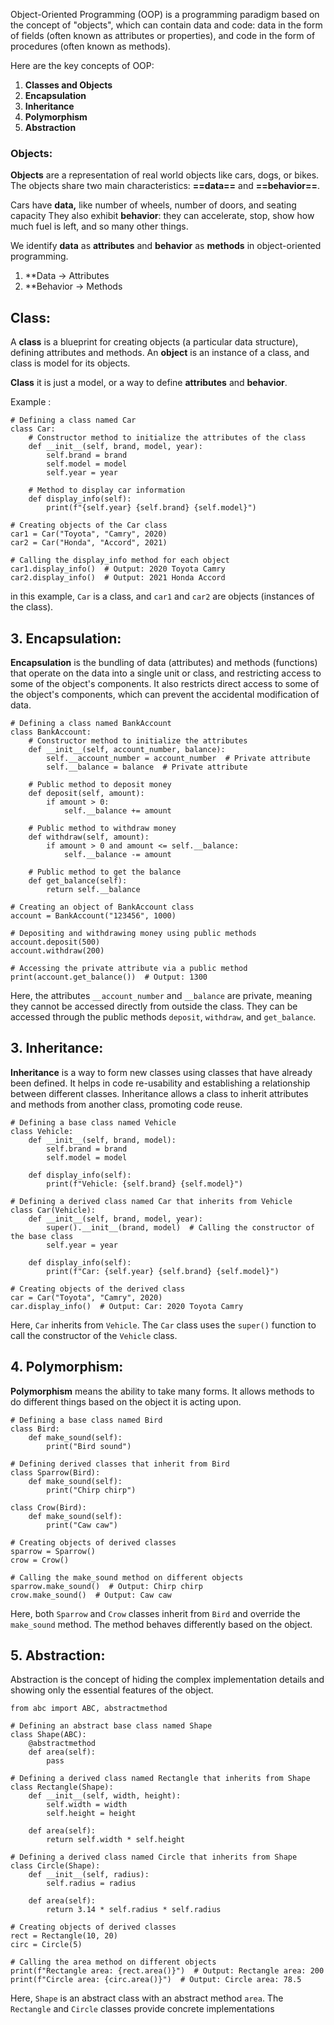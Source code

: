Object-Oriented Programming (OOP) is a programming paradigm based on the concept of "objects", which can contain data and code: data in the form of fields (often known as attributes or properties), and code in the form of procedures (often known as methods).

Here are the key concepts of OOP:

1. **Classes and Objects**
2. **Encapsulation**
3. **Inheritance**
4. **Polymorphism**
5. **Abstraction**


### **Objects**:


**Objects** are a representation of real world objects like cars, dogs, or bikes. The objects share two main characteristics: **==data==** and **==behavior==**.

Cars have **data,** like number of wheels, number of doors, and seating capacity They also exhibit **behavior**: they can accelerate, stop, show how much fuel is left, and so many other things.

We identify **data** as **attributes** and **behavior** as **methods** in object-oriented programming. 

1. **Data → Attributes 
2. **Behavior → Methods

## Class:

A **class** is a blueprint for creating objects (a particular data structure), defining attributes and methods. An **object** is an instance of a class, and class is model for its objects.

**Class** it is just a model, or a way to define **attributes** and **behavior**.

Example :
```
# Defining a class named Car
class Car:
    # Constructor method to initialize the attributes of the class
    def __init__(self, brand, model, year):
        self.brand = brand
        self.model = model
        self.year = year
    
    # Method to display car information
    def display_info(self):
        print(f"{self.year} {self.brand} {self.model}")

# Creating objects of the Car class
car1 = Car("Toyota", "Camry", 2020)
car2 = Car("Honda", "Accord", 2021)

# Calling the display_info method for each object
car1.display_info()  # Output: 2020 Toyota Camry
car2.display_info()  # Output: 2021 Honda Accord
```

in this example, `Car` is a class, and `car1` and `car2` are objects (instances of the class).

## 3. Encapsulation:

**Encapsulation** is the bundling of data (attributes) and methods (functions) that operate on the data into a single unit or class, and restricting access to some of the object's components. It also restricts direct access to some of the object's components, which can prevent the accidental modification of data.

```
# Defining a class named BankAccount
class BankAccount:
    # Constructor method to initialize the attributes
    def __init__(self, account_number, balance):
        self.__account_number = account_number  # Private attribute
        self.__balance = balance  # Private attribute
    
    # Public method to deposit money
    def deposit(self, amount):
        if amount > 0:
            self.__balance += amount
    
    # Public method to withdraw money
    def withdraw(self, amount):
        if amount > 0 and amount <= self.__balance:
            self.__balance -= amount
    
    # Public method to get the balance
    def get_balance(self):
        return self.__balance

# Creating an object of BankAccount class
account = BankAccount("123456", 1000)

# Depositing and withdrawing money using public methods
account.deposit(500)
account.withdraw(200)

# Accessing the private attribute via a public method
print(account.get_balance())  # Output: 1300
```

Here, the attributes `__account_number` and `__balance` are private, meaning they cannot be accessed directly from outside the class. They can be accessed through the public methods `deposit`, `withdraw`, and `get_balance`.

## 3. Inheritance:

**Inheritance** is a way to form new classes using classes that have already been defined. It helps in code re-usability and establishing a relationship between different classes. Inheritance allows a class to inherit attributes and methods from another class, promoting code reuse.

```
# Defining a base class named Vehicle
class Vehicle:
    def __init__(self, brand, model):
        self.brand = brand
        self.model = model
    
    def display_info(self):
        print(f"Vehicle: {self.brand} {self.model}")

# Defining a derived class named Car that inherits from Vehicle
class Car(Vehicle):
    def __init__(self, brand, model, year):
        super().__init__(brand, model)  # Calling the constructor of the base class
        self.year = year
    
    def display_info(self):
        print(f"Car: {self.year} {self.brand} {self.model}")

# Creating objects of the derived class
car = Car("Toyota", "Camry", 2020)
car.display_info()  # Output: Car: 2020 Toyota Camry

```

Here, `Car` inherits from `Vehicle`. The `Car` class uses the `super()` function to call the constructor of the `Vehicle` class.


## 4. Polymorphism:

**Polymorphism** means the ability to take many forms. It allows methods to do different things based on the object it is acting upon.

```
# Defining a base class named Bird
class Bird:
    def make_sound(self):
        print("Bird sound")

# Defining derived classes that inherit from Bird
class Sparrow(Bird):
    def make_sound(self):
        print("Chirp chirp")

class Crow(Bird):
    def make_sound(self):
        print("Caw caw")

# Creating objects of derived classes
sparrow = Sparrow()
crow = Crow()

# Calling the make_sound method on different objects
sparrow.make_sound()  # Output: Chirp chirp
crow.make_sound()  # Output: Caw caw

```

Here, both `Sparrow` and `Crow` classes inherit from `Bird` and override the `make_sound` method. The method behaves differently based on the object.




## 5. Abstraction:

Abstraction is the concept of hiding the complex implementation details and showing only the essential features of the object.

```
from abc import ABC, abstractmethod

# Defining an abstract base class named Shape
class Shape(ABC):
    @abstractmethod
    def area(self):
        pass

# Defining a derived class named Rectangle that inherits from Shape
class Rectangle(Shape):
    def __init__(self, width, height):
        self.width = width
        self.height = height
    
    def area(self):
        return self.width * self.height

# Defining a derived class named Circle that inherits from Shape
class Circle(Shape):
    def __init__(self, radius):
        self.radius = radius
    
    def area(self):
        return 3.14 * self.radius * self.radius

# Creating objects of derived classes
rect = Rectangle(10, 20)
circ = Circle(5)

# Calling the area method on different objects
print(f"Rectangle area: {rect.area()}")  # Output: Rectangle area: 200
print(f"Circle area: {circ.area()}")  # Output: Circle area: 78.5

```

Here, `Shape` is an abstract class with an abstract method `area`. The `Rectangle` and `Circle` classes provide concrete implementations

